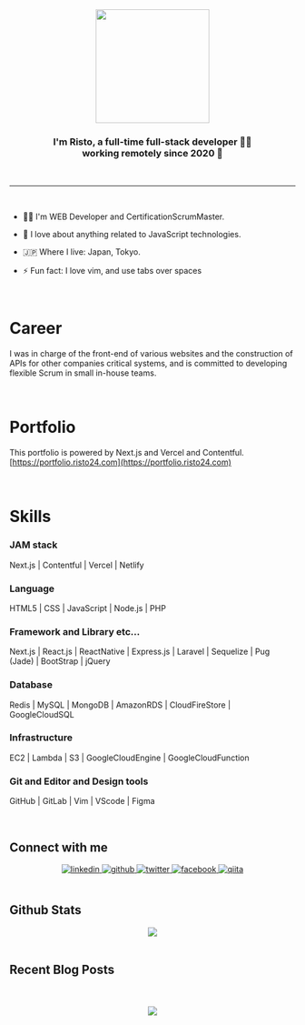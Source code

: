 <div align="center">
<img src="https://avatars3.githubusercontent.com/u/46432541?s=460&u=aadad697e30023f899e1c9bfd3c978867f636a84&v=4" align="center" height="200" width="200" />
</div>  
  

### <div align="center">I'm Risto, a full-time full-stack developer 👨‍💻<br>working remotely since 2020 🚀</div>  

<br/>

----

<br/>

- 🧑‍💻 I'm WEB Developer and CertificationScrumMaster.  
  

- 🌱 I love about anything related to JavaScript technologies.  
  

- 🇯🇵 Where I live: Japan, Tokyo.  
  

- ⚡ Fun fact: I love vim, and use tabs over spaces  
  

<br/>  

# Career
I was in charge of the front-end of various websites and the construction of APIs for other companies critical systems, and is committed to developing flexible Scrum in small in-house teams. 

<br/>

# Portfolio
This portfolio is powered by Next.js and Vercel and Contentful. <br>
[https://portfolio.risto24.com](https://portfolio.risto24.com)

<br/>

# Skills

### JAM stack
Next.js | Contentful | Vercel | Netlify

### Language
HTML5 | CSS | JavaScript | Node.js | PHP

### Framework and Library etc...
Next.js | React.js | ReactNative | Express.js | Laravel | Sequelize | Pug (Jade) | BootStrap | jQuery

### Database
Redis | MySQL | MongoDB | AmazonRDS | CloudFireStore | GoogleCloudSQL

### Infrastructure
EC2 | Lambda | S3 | GoogleCloudEngine | GoogleCloudFunction

### Git and Editor and Design tools
GitHub | GitLab | Vim | VScode | Figma

<br/>

## Connect with me  
<div align="center">
<a href="https://linkedin.com/in/risto24" target="_blank">
<img src=https://img.shields.io/badge/linkedin-%231E77B5.svg?&style=for-the-badge&logo=linkedin&logoColor=white alt=linkedin style="margin-bottom: 5px;" />
</a>
<a href="https://github.com/risto24" target="_blank">
<img src=https://img.shields.io/badge/github-%2324292e.svg?&style=for-the-badge&logo=github&logoColor=white alt=github style="margin-bottom: 5px;" />
</a>
<a href="https://twitter.com/risto_jp" target="_blank">
<img src=https://img.shields.io/badge/twitter-%2300acee.svg?&style=for-the-badge&logo=twitter&logoColor=white alt=twitter style="margin-bottom: 5px;" />
</a>
<a href="https://www.facebook.com/risto24" target="_blank">
<img src=https://img.shields.io/badge/facebook-%232E87FB.svg?&style=for-the-badge&logo=facebook&logoColor=white alt=facebook style="margin-bottom: 5px;" />
</a>
<a href="https://qiita.com/risto24" target="_blank">
<img src=https://img.shields.io/badge/qiita-%2324292e.svg?&style=for-the-badge alt=qiita style="margin-bottom: 5px;" />
</a>
</div>  

<br/>  


## Github Stats  
<div align="center"><img src="https://github-readme-stats.vercel.app/api?username=risto24&show_icons=true&count_private=true" align="center" /></div>  

<br/>  


## Recent Blog Posts  
  

<br/>  

  

<br/>  

<div align="center">
<img src="https://komarev.com/ghpvc/?username=risto24&&style=flat-square" align="center" />
</div>  

<br />
